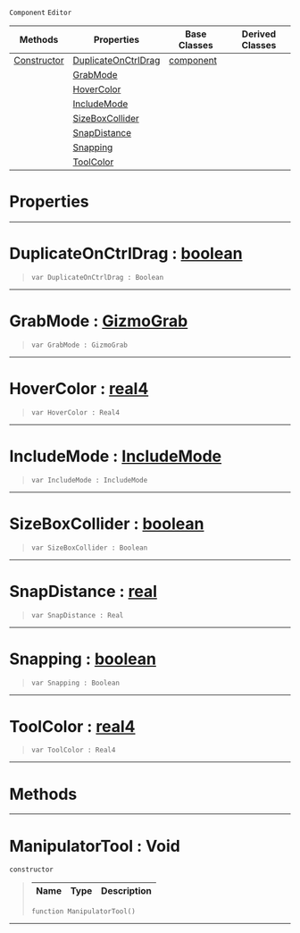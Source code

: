  `Component` `Editor`



|Methods|Properties|Base Classes|Derived Classes|
|---|---|---|---|
|[ Constructor](https://github.com/ZilchEngine/ZilchDocs/blob/master/code_reference/class_reference/manipulatortool.md#manipulatortool-void)|[ DuplicateOnCtrlDrag](https://github.com/ZilchEngine/ZilchDocs/blob/master/code_reference/class_reference/manipulatortool.md#duplicateonctrldrag-zero)|[component](https://github.com/ZilchEngine/ZilchDocs/blob/master/code_reference/class_reference/component.md)| |
| |[ GrabMode](https://github.com/ZilchEngine/ZilchDocs/blob/master/code_reference/class_reference/manipulatortool.md#grabmode-zilch-engine-doc)| | |
| |[ HoverColor](https://github.com/ZilchEngine/ZilchDocs/blob/master/code_reference/class_reference/manipulatortool.md#hovercolor-zilch-engine-d)| | |
| |[ IncludeMode](https://github.com/ZilchEngine/ZilchDocs/blob/master/code_reference/class_reference/manipulatortool.md#includemode-zilch-engine)| | |
| |[ SizeBoxCollider](https://github.com/ZilchEngine/ZilchDocs/blob/master/code_reference/class_reference/manipulatortool.md#sizeboxcollider-zilch-eng)| | |
| |[ SnapDistance](https://github.com/ZilchEngine/ZilchDocs/blob/master/code_reference/class_reference/manipulatortool.md#snapdistance-zilch-engine)| | |
| |[ Snapping](https://github.com/ZilchEngine/ZilchDocs/blob/master/code_reference/class_reference/manipulatortool.md#snapping-zilch-engine-doc)| | |
| |[ ToolColor](https://github.com/ZilchEngine/ZilchDocs/blob/master/code_reference/class_reference/manipulatortool.md#toolcolor-zilch-engine-do)| | |


 #  Properties


---  
 #  DuplicateOnCtrlDrag : [boolean](https://github.com/ZilchEngine/ZilchDocs/blob/master/code_reference/nada_base_types/boolean.md)

> 
> ``` lang=cpp, name=Nada
> var DuplicateOnCtrlDrag : Boolean


---  
 #  GrabMode : [GizmoGrab](https://github.com/ZilchEngine/ZilchDocs/blob/master/code_reference/enum_reference.md#gizmograb)

> 
> ``` lang=cpp, name=Nada
> var GrabMode : GizmoGrab


---  
 #  HoverColor : [real4](https://github.com/ZilchEngine/ZilchDocs/blob/master/code_reference/nada_base_types/real4.md)

> 
> ``` lang=cpp, name=Nada
> var HoverColor : Real4


---  
 #  IncludeMode : [IncludeMode](https://github.com/ZilchEngine/ZilchDocs/blob/master/code_reference/enum_reference.md#includemode)

> 
> ``` lang=cpp, name=Nada
> var IncludeMode : IncludeMode


---  
 #  SizeBoxCollider : [boolean](https://github.com/ZilchEngine/ZilchDocs/blob/master/code_reference/nada_base_types/boolean.md)

> 
> ``` lang=cpp, name=Nada
> var SizeBoxCollider : Boolean


---  
 #  SnapDistance : [real](https://github.com/ZilchEngine/ZilchDocs/blob/master/code_reference/nada_base_types/real.md)

> 
> ``` lang=cpp, name=Nada
> var SnapDistance : Real


---  
 #  Snapping : [boolean](https://github.com/ZilchEngine/ZilchDocs/blob/master/code_reference/nada_base_types/boolean.md)

> 
> ``` lang=cpp, name=Nada
> var Snapping : Boolean


---  
 #  ToolColor : [real4](https://github.com/ZilchEngine/ZilchDocs/blob/master/code_reference/nada_base_types/real4.md)

> 
> ``` lang=cpp, name=Nada
> var ToolColor : Real4


---  
 #  Methods


---  
 #  ManipulatorTool : Void

 `constructor`

> 
> |Name|Type|Description|
> |---|---|---|
> ``` lang=cpp, name=Nada
> function ManipulatorTool()
> ``` 


---  
 

 